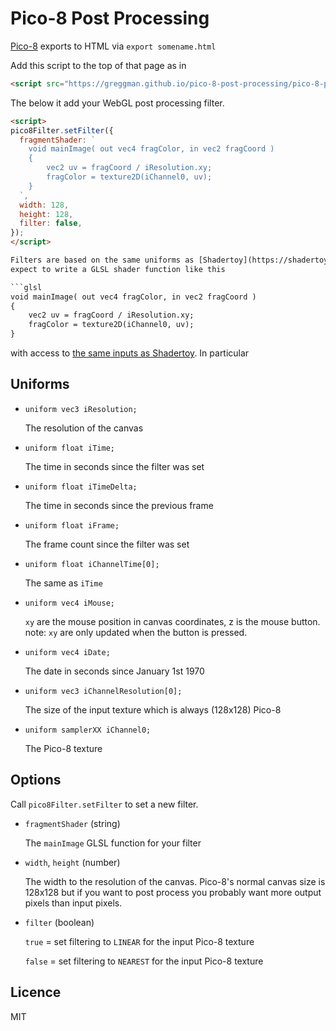 # Pico-8 Post Processing

[Pico-8](https://www.lexaloffle.com/pico-8.php) exports to HTML via
`export somename.html`

Add this script to the top of that page as in

```html
<script src="https://greggman.github.io/pico-8-post-processing/pico-8-post-processing.js"></script>
```

The below it add your WebGL post processing filter.

```html
<script>
pico8Filter.setFilter({
  fragmentShader: `
    void mainImage( out vec4 fragColor, in vec2 fragCoord )
    {
        vec2 uv = fragCoord / iResolution.xy;
        fragColor = texture2D(iChannel0, uv);
    }
  `,
  width: 128,
  height: 128,
  filter: false,
});
</script>

Filters are based on the same uniforms as [Shadertoy](https://shadertoy.com). In particular you're
expect to write a GLSL shader function like this

```glsl
void mainImage( out vec4 fragColor, in vec2 fragCoord )
{
    vec2 uv = fragCoord / iResolution.xy;
    fragColor = texture2D(iChannel0, uv);
}
```

with access to [the same inputs as Shadertoy](https://www.shadertoy.com/howto). In particular

## Uniforms

* `uniform vec3 iResolution;`

  The resolution of the canvas

* `uniform float iTime;`

  The time in seconds since the filter was set

* `uniform float iTimeDelta;`

  The time in seconds since the previous frame

* `uniform float iFrame;`

  The frame count since the filter was set

* `uniform float iChannelTime[0];`

  The same as `iTime`

* `uniform vec4 iMouse;`

   `xy` are the mouse position in canvas coordinates, z is the mouse button.
   note: `xy` are only updated when the button is pressed.

* `uniform vec4 iDate;`

  The date in seconds since January 1st 1970

* `uniform vec3 iChannelResolution[0];`

  The size of the input texture which is always (128x128) Pico-8

* `uniform samplerXX iChannel0;`

  The Pico-8 texture

## Options

Call `pico8Filter.setFilter` to set a new filter.

* `fragmentShader` (string)

  The `mainImage` GLSL function for your filter

* `width`, `height` (number)

  The width to the resolution of the canvas. Pico-8's normal canvas
  size is 128x128 but if you want to post process you probably want
  more output pixels than input pixels.

* `filter` (boolean)

  `true` = set filtering to `LINEAR` for the input Pico-8 texture

  `false` = set filtering to `NEAREST` for the input Pico-8 texture

## Licence

MIT

